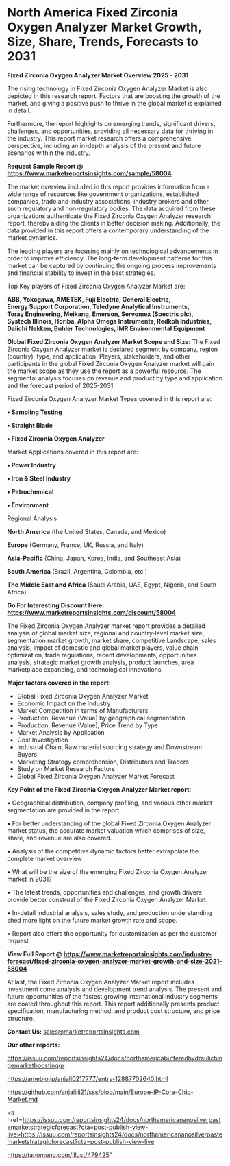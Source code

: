  # North America Fixed Zirconia Oxygen Analyzer Market Growth, Size, Share, Trends, Forecasts to 2031

<Strong> Fixed Zirconia Oxygen Analyzer Market Overview 2025 - 2031</strong>

The rising technology in Fixed Zirconia Oxygen Analyzer Market is also depicted in this research report. Factors that are boosting the growth of the market, and giving a positive push to thrive in the global market is explained in detail.

Furthermore, the report highlights on emerging trends, significant drivers, challenges, and opportunities, providing all necessary data for thriving in the industry. This report market research offers a comprehensive perspective, including an in-depth analysis of the present and future scenarios within the industry.

<strong>Request Sample Report @ <a href=https://www.marketreportsinsights.com/sample/58004>https://www.marketreportsinsights.com/sample/58004</a></strong>

The market overview included in this report provides information from a wide range of resources like government organizations, established companies, trade and industry associations, industry brokers and other such regulatory and non-regulatory bodies. The data acquired from these organizations authenticate the Fixed Zirconia Oxygen Analyzer research report, thereby aiding the clients in better decision making. Additionally, the data provided in this report offers a contemporary understanding of the market dynamics.

The leading players are focusing mainly on technological advancements in order to improve efficiency. The long-term development patterns for this market can be captured by continuing the ongoing process improvements and financial stability to invest in the best strategies.

Top Key players of Fixed Zirconia Oxygen Analyzer Market are:

<strong>ABB, Yokogawa, AMETEK, Fuji Electric, General Electric, Energy Support Corporation, Teledyne Analytical Instruments, Toray Engineering, Meikang, Emerson, Servomex (Spectris plc), Systech Illinois, Horiba, Alpha Omega Instruments, Redkoh Industries, Daiichi Nekken, Buhler Technologies, IMR Environmental Equipment</strong>

<strong><b>Global Fixed Zirconia Oxygen Analyzer Market Scope and Size:</b></strong>
The Fixed Zirconia Oxygen Analyzer market is declared segment by company, region (country), type, and application. Players, stakeholders, and other participants in the global Fixed Zirconia Oxygen Analyzer market will gain the market scope as they use the report as a powerful resource. The segmental analysis focuses on revenue and product by type and application and the forecast period of 2025-2031.

Fixed Zirconia Oxygen Analyzer Market Types covered in this report are:

<strong>• Sampling Testing

• Straight Blade

• Fixed Zirconia Oxygen Analyzer</strong>

Market Applications covered in this report are:

<strong>• Power Industry

• Iron & Steel Industry

• Petrochemical

• Environment</strong> 

Regional Analysis

<strong>North America</strong> (the United States, Canada, and Mexico)

<strong>Europe</strong> (Germany, France, UK, Russia, and Italy)

<strong>Asia-Pacific</strong> (China, Japan, Korea, India, and Southeast Asia)

<strong>South America</strong> (Brazil, Argentina, Colombia, etc.)

<strong>The Middle East and Africa</strong> (Saudi Arabia, UAE, Egypt, Nigeria, and South Africa)

<strong>Go For Interesting Discount Here: <a href=https://www.marketreportsinsights.com/discount/58004>https://www.marketreportsinsights.com/discount/58004</a></strong>

The Fixed Zirconia Oxygen Analyzer market report provides a detailed analysis of global market size, regional and country-level market size, segmentation market growth, market share, competitive Landscape, sales analysis, impact of domestic and global market players, value chain optimization, trade regulations, recent developments, opportunities analysis, strategic market growth analysis, product launches, area marketplace expanding, and technological innovations.

<strong><b>Major factors covered in the report:</b></strong>
<ul>
  <li>Global Fixed Zirconia Oxygen Analyzer Market </li>
  <li>Economic Impact on the Industry</li>
  <li>Market Competition in terms of Manufacturers</li>
  <li>Production, Revenue (Value) by geographical segmentation</li>
  <li>Production, Revenue (Value), Price Trend by Type</li>
  <li>Market Analysis by Application</li>
  <li>Cost Investigation</li>
  <li>Industrial Chain, Raw material sourcing strategy and Downstream Buyers</li>
  <li>Marketing Strategy comprehension, Distributors and Traders</li>
  <li>Study on Market Research Factors</li>
  <li>Global Fixed Zirconia Oxygen Analyzer Market Forecast</li>
</ul>

<strong><b>Key Point of the Fixed Zirconia Oxygen Analyzer Market report:</b></strong>

• Geographical distribution, company profiling, and various other market segmentation are provided in the report.

• For better understanding of the global Fixed Zirconia Oxygen Analyzer market status, the accurate market valuation which comprises of size, share, and revenue are also covered.

• Analysis of the competitive dynamic factors better extrapolate the complete market overview

• What will be the size of the emerging Fixed Zirconia Oxygen Analyzer market in 2031?

• The latest trends, opportunities and challenges, and growth drivers provide better construal of the Fixed Zirconia Oxygen Analyzer Market.

• In-detail industrial analysis, sales study, and production understanding shed more light on the future market growth rate and scope.

• Report also offers the opportunity for customization as per the customer request.

<strong><b>View Full Report @ <a href=https://www.marketreportsinsights.com/industry-forecast/fixed-zirconia-oxygen-analyzer-market-growth-and-size-2021-58004>https://www.marketreportsinsights.com/industry-forecast/fixed-zirconia-oxygen-analyzer-market-growth-and-size-2021-58004</a></b></strong>


At last, the Fixed Zirconia Oxygen Analyzer Market report includes investment come analysis and development trend analysis. The present and future opportunities of the fastest growing international industry segments are coated throughout this report. This report additionally presents product specification, manufacturing method, and product cost structure, and price structure.

<strong>Contact Us:</strong>
sales@marketreportsinsights.com

<strong>Our other reports:</strong>

<a href=https://issuu.com/reportsinsights24/docs/northamericabufferedhydraulichingemarketboostinggr>https://issuu.com/reportsinsights24/docs/northamericabufferedhydraulichingemarketboostinggr</a>

<a href=https://ameblo.jp/anjali0217777/entry-12887702640.html>https://ameblo.jp/anjali0217777/entry-12887702640.html</a>

<a href=https://github.com/anjaliiii21/sss/blob/main/Europe-IP-Core-Chip-Market.md>https://github.com/anjaliiii21/sss/blob/main/Europe-IP-Core-Chip-Market.md</a>

<a href=https://issuu.com/reportsinsights24/docs/northamericananosilverpastemarketstrategicforecast?cta=post-publish-view-live>https://issuu.com/reportsinsights24/docs/northamericananosilverpastemarketstrategicforecast?cta=post-publish-view-live</a>

<a href=https://tanomuno.com/illust/479425>https://tanomuno.com/illust/479425</a>"
